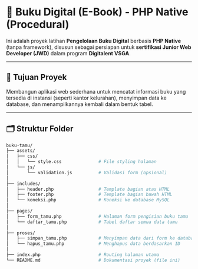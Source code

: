 # 📘 Buku Digital (E-Book) - PHP Native (Procedural)

Ini adalah proyek latihan **Pengelolaan Buku Digital** berbasis **PHP Native** (tanpa framework), disusun sebagai persiapan untuk **sertifikasi Junior Web Developer (JWD)** dalam program **Digitalent VSGA**.

---

## 🎯 Tujuan Proyek

Membangun aplikasi web sederhana untuk mencatat informasi buku yang tersedia di instansi (seperti kantor kelurahan), menyimpan data ke database, dan menampilkannya kembali dalam bentuk tabel.

---

## 🗂️ Struktur Folder

```bash
buku-tamu/
├── assets/
│   ├── css/
│   │   └── style.css              # File styling halaman
│   └── js/
│       └── validation.js          # Validasi form (opsional)
│
├── includes/
│   ├── header.php                 # Template bagian atas HTML
│   ├── footer.php                 # Template bagian bawah HTML
│   └── koneksi.php                # Koneksi ke database MySQL
│
├── pages/
│   ├── form_tamu.php              # Halaman form pengisian buku tamu
│   └── daftar_tamu.php            # Tabel daftar semua data tamu
│
├── proses/
│   ├── simpan_tamu.php            # Menyimpan data dari form ke database
│   └── hapus_tamu.php             # Menghapus data berdasarkan ID
│
├── index.php                      # Routing halaman utama
└── README.md                      # Dokumentasi proyek (file ini)
